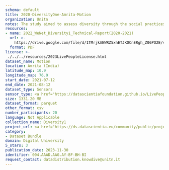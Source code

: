 ```yaml
---
schema: default
title: 2020-DiversityOne-Amrita-Motion
organization: Unitn
notes: The study aimed to assess diversity through the social practices and daily behaviors of university students from eight different countries. The research was carried out in two phases. Initially, a large sample of students from Denmark, Italy, Mongolia, Paraguay, the United Kingdom, China, Mexico, and India, completed a survey on their social practices, as well as their socio-demographic, cultural, and psychological elements. In the second phase, a sub-sample of the respondents engaged in a four-week data collection by using an innovative smartphone application called iLog. This app collected data from thirty-four smartphone sensors around the clock, allowing for an in-depth investigation into the diversity and daily routines of university students across countries, both synchronically and diachronically.
resources:
- name: 2022_WeNet_Diversity1_Technical-Report(2020-2021)
  url: >-
    https://drive.google.com/file/d/1TMrjkAEWRZ5xhETJKOCnERgh_Z06PO2E/view?usp=drive_link
  format: PDF
license: >-
 ./../../resources/2023LivePeopleLicense.html
dataset_name: Motion
location: Amrita (India)
latitude_map: 10.9
longitude_map: 76.9
start_date: 2021-07-12
end_date: 2021-08-12
dataset_type: Sensors
sensor_type: <a href="https://datascientiafoundation.github.io/LivePeople/datasets/2020-DV1-Amrita-Accelerometer%20Event/">accelerometer</a>, <a href="https://datascientiafoundation.github.io/LivePeople/datasets/2020-DV1-Amrita-Activities%20Per%20Time/"> activities </a>, <a href="https://datascientiafoundation.github.io/LivePeople/datasets/2020-DV1-Amrita-Step%20Counter%20Event/">step counter</a>,  <a href="https://datascientiafoundation.github.io/LivePeople/datasets/2020-DV1-Amrita-Step%20Detector%20Event/">step detector</a>, <a href="https://datascientiafoundation.github.io/LivePeople/datasets/2020-DV1-Amrita-Gyroscope%20Event/">gyroscope</a>
size: 1331.20 MB
dataset_format: parquet
other_format: csv
number_participants: 20
language: Not Applicable
collection_name: Diversity1
project_url: <a href="https://ds.datascientia.eu/community/public/projects/2c45f74f-6538-4bb5-a67e-1e9c15d0307c">https://ds.datascientia.eu/community/public/projects/2c45f74f-6538-4bb5-a67e-1e9c15d0307c</a>
category:
- Dataset Bundle
domain: Digital University
5_stars: 3
publication_date: 2023-11-30
identifier: 004.AAAD.AAG.AY-BF-BH-BI
request_contact: datadistribution.knowdive@unitn.it
---
```



